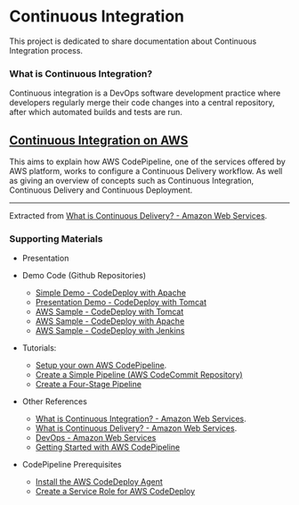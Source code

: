# Continuous Integration

This project is dedicated to share documentation about Continuous Integration process.

### What is Continuous Integration?
Continuous integration is a DevOps software development practice where developers regularly merge their code changes into a central repository, after which automated builds and tests are run.

## [Continuous Integration on AWS](ContinuousIntegrationSetup.md)

This aims to explain how AWS CodePipeline, one of the services offered by AWS platform, works to configure a Continuous Delivery workflow. As well as giving an overview of concepts such as Continuous Integration, Continuous Delivery and Continuous Deployment.

----
Extracted from [What is Continuous Delivery? - Amazon Web Services](https://aws.amazon.com/devops/continuous-delivery/).

### Supporting Materials

* Presentation
* Demo Code (Github Repositories)
  - [Simple Demo - CodeDeploy with Apache]()
  - [Presentation Demo - CodeDeploy with Tomcat]()
  - [AWS Sample - CodeDeploy with Tomcat](https://github.com/aws-samples/aws-codedeploy-sample-tomcat)
  - [AWS Sample - CodeDeploy with Apache](https://github.com/aws-samples/aws-codedeploy-samples)
  - [AWS Sample - CodeDeploy with Jenkins](https://github.com/awslabs/aws-codepipeline-jenkins-aws-codedeploy_linux)
* Tutorials:
  - [Setup your own AWS CodePipeline]().
  - [Create a Simple Pipeline (AWS CodeCommit Repository)](https://docs.aws.amazon.com/codepipeline/latest/userguide/tutorials-simple-codecommit.html#codecommit-add-code)
  - [Create a Four-Stage Pipeline](https://docs.aws.amazon.com/codepipeline/latest/userguide/tutorials-four-stage-pipeline.html#tutorials-four-stage-pipeline-prerequisites-jenkins-iam-role)

* Other References
  - [What is Continuous Integration? - Amazon Web Services](https://aws.amazon.com/devops/continuous-integration/).
  - [What is Continuous Delivery? - Amazon Web Services](https://aws.amazon.com/devops/continuous-delivery/).
  - [DevOps - Amazon Web Services](https://aws.amazon.com/devops/)
  - [Getting Started with AWS CodePipeline](https://docs.aws.amazon.com/codepipeline/latest/userguide/getting-started-codepipeline.html)

* CodePipeline Prerequisites
  - [Install the AWS CodeDeploy Agent](https://docs.aws.amazon.com/codedeploy/latest/userguide/codedeploy-agent-operations.html#how-to-run-agent-install-linux)
  - [Create a Service Role for AWS CodeDeploy](https://docs.aws.amazon.com/codedeploy/latest/userguide/getting-started-codedeploy.html)

